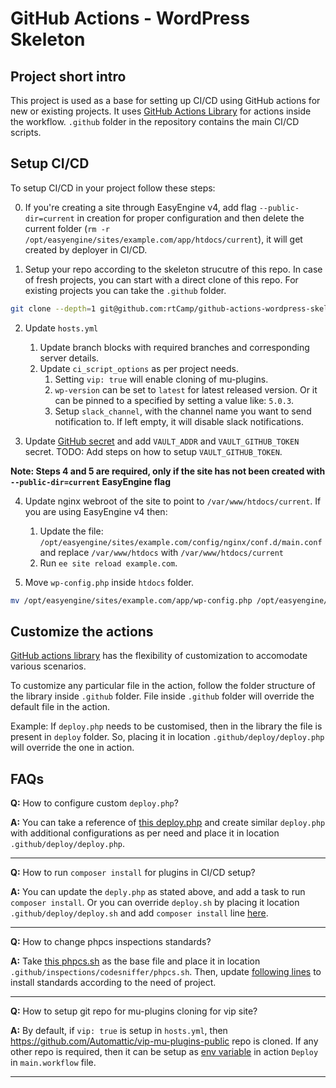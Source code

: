 # GitHub Actions - WordPress Skeleton
    
## Project short intro
This project is used as a base for setting up CI/CD using GitHub actions for new or existing projects. It uses [GitHub Actions Library](https://github.com/rtCamp/github-actions-library) for actions inside the workflow. `.github` folder in the repository contains the main CI/CD scripts.

## Setup CI/CD
To setup CI/CD in your project follow these steps:

0. If you're creating a site through EasyEngine v4, add flag `--public-dir=current` in creation for proper configuration and then delete the current folder (`rm -r /opt/easyengine/sites/example.com/app/htdocs/current`), it will get created by deployer in CI/CD.

1. Setup your repo according to the skeleton strucutre of this repo. In case of fresh projects, you can start with a direct clone of this repo. For existing projects you can take the `.github` folder.

```bash
git clone --depth=1 git@github.com:rtCamp/github-actions-wordpress-skeleton.git
```

2. Update `hosts.yml`
    1. Update branch blocks with required branches and corresponding server details.
    2. Update `ci_script_options` as per project needs.
        1. Setting `vip: true` will enable cloning of mu-plugins.
        2. `wp-version` can be set to `latest` for latest released version. Or it can be pinned to a specified by setting a value like: `5.0.3`.
        3. Setup `slack_channel`, with the channel name you want to send notification to. If left empty, it will disable slack notifications.

3. Update [GitHub secret](https://developer.github.com/actions/creating-workflows/storing-secrets/) and add `VAULT_ADDR` and `VAULT_GITHUB_TOKEN` secret. TODO: Add steps on how to setup `VAULT_GITHUB_TOKEN`.

**Note: Steps 4 and 5 are required, only if the site has not been created with `--public-dir=current` EasyEngine flag**

4. Update nginx webroot of the site to point to `/var/www/htdocs/current`. 
If you are using EasyEngine v4 then:
    1. Update the file: `/opt/easyengine/sites/example.com/config/nginx/conf.d/main.conf` and replace `/var/www/htdocs` with `/var/www/htdocs/current`
    2. Run `ee site reload example.com`.

5. Move `wp-config.php` inside `htdocs` folder.
```bash
mv /opt/easyengine/sites/example.com/app/wp-config.php /opt/easyengine/sites/example.com/app/htdocs/wp-config.php 
```

## Customize the actions

[GitHub actions library](https://github.com/rtCamp/github-actions-library) has the flexibility of customization to accomodate various scenarios.

To customize any particular file in the action, follow the folder structure of the library inside `.github` folder. File inside `.github` folder will override the default file in the action.

Example: If `deploy.php` needs to be customised, then in the library the file is present in `deploy` folder. So, placing it in location `.github/deploy/deploy.php` will override the one in action.

## FAQs

**Q:** How to configure custom `deploy.php`?

**A:** You can take a reference of [this deploy.php](https://github.com/rtCamp/github-actions-library/blob/master/deploy/deploy.php) and create similar `deploy.php` with additional configurations as per need and place it in location `.github/deploy/deploy.php`.

----

**Q:** How to run `composer install` for plugins in CI/CD setup?

**A:** You can update the `deply.php` as stated above, and add a task to run `composer install`. Or you can override `deploy.sh` by placing it location `.github/deploy/deploy.sh` and add `composer install` line [here](https://github.com/rtCamp/github-actions-library/blob/7af8f915bfa9263e2241d8f0db42ab05804ec5a2/deploy/deploy.sh#L55).

----

**Q:** How to change phpcs inspections standards?

**A:** Take [this phpcs.sh](https://raw.githubusercontent.com/rtCamp/github-actions-library/7af8f915bfa9263e2241d8f0db42ab05804ec5a2/inspections/codesniffer/phpcs.sh) as the base file and place it in location `.github/inspections/codesniffer/phpcs.sh`. Then, update [following lines](https://github.com/rtCamp/github-actions-library/blob/7af8f915bfa9263e2241d8f0db42ab05804ec5a2/inspections/codesniffer/phpcs.sh#L19-L24) to install standards according to the need of project.

----

**Q:** How to setup git repo for mu-plugins cloning for vip site?

**A:** By default, if `vip: true` is setup in `hosts.yml`, then https://github.com/Automattic/vip-mu-plugins-public repo is cloned. If any other repo is required, then it can be setup as [env variable](https://github.com/rtCamp/github-actions-library/tree/7af8f915bfa9263e2241d8f0db42ab05804ec5a2/deploy#environment-variables-that-can-be-setup-in-the-github-actions) in action `Deploy` in `main.workflow` file. 

----
